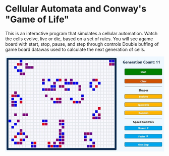 # Cellular Automata and Conway's "Game of Life"

 This is an interactive program that simulates a cellular automation.
 Watch the cells evolve, live or die, based on a set of rules.
You will see agame board with start, stop, pause, and step through controls
Double buffing of game board datawas used to calculate the next generation of cells.


![app-example](https://github.com/JWNicholson/gameoflife-john-nicholson/blob/master/jwn-game-of-life_600.jpg?raw=true)
